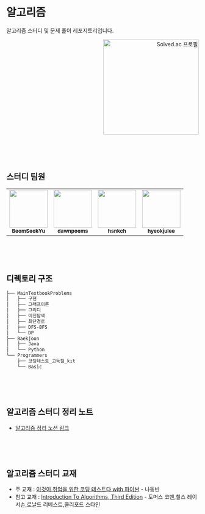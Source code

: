 # 알고리즘
알고리즘 스터디 및 문제 풀이 레포지토리입니다.

<div align="right">
  <a href="https://solved.ac/ro1864">
    <img align="" width="250px" src="http://mazassumnida.wtf/api/v2/generate_badge?boj=ro1864" alt="Solved.ac 프로필">
  </a>
</div>

<br><br><br>


## 스터디 팀원
<table>
  <tbody>
    <tr>
      <td align="center"><a href="https://github.com/BeomSeokYu"><img src="https://avatars.githubusercontent.com/u/69231700?v=4" width="100px;" alt=""/><br /><sub><b>BeomSeokYu</b></sub></a><br /></td>
      <td align="center"><a href="https://github.com/dawnpoems"><img src="https://avatars.githubusercontent.com/u/108113517?s=60&v=4" width="100px;" alt=""/><br /><sub><b>dawnpoems</b></sub></a><br /></td>
      <td align="center"><a href="https://github.com/hsnkch"><img src="https://avatars.githubusercontent.com/u/111720919?v=4" width="100px;" alt=""/><br /><sub><b>hsnkch</b></sub></a><br /></td>
      <td align="center"><a href="https://github.com/hyeokjulee"><img src="https://avatars.githubusercontent.com/u/122426157?v=4" width="100px;" alt=""/><br /><sub><b>hyeokjulee</b></sub></a><br /></td>
    </tr>
  </tbody>
</table>

<br><br><br>


## 디렉토리 구조
```bash
├── MainTextbookProblems
│   ├── 구현
│   ├── 그래프이론
│   ├── 그리디
│   ├── 이진탐색
│   ├── 최단경로
│   ├── DFS-BFS
│   └── DP
├── Baekjoon
│   ├── Java
│   └── Python
└── Programmers
    ├── 코딩테스트_고득점_kit
    └── Basic
```

<br><br><br>


## 알고리즘 스터디 정리 노트
- [알고리즘 정리 노션 링크](https://bsnote.notion.site/0774c3aa088045858926c1a96ae7a837?v=bc40762274ea4643b6e0571725ccca6b&pvs=4 "알고리즘 정리")

<br><br><br>


## 알고리즘 스터디 교재
- 주 교재 : [이것이 취업을 위한 코딩 테스트다 with 파이썬](https://search.shopping.naver.com/book/catalog/32441237189?cat_id=50010920&frm=PBOKMOD&query=%EC%9D%B4%EA%B2%83%EC%9D%B4+%EC%B7%A8%EC%97%85%EC%9D%84+%EC%9C%84%ED%95%9C+%EC%BD%94%EB%94%A9+%ED%85%8C%EC%8A%A4%ED%8A%B8%EB%8B%A4+with+%ED%8C%8C%EC%9D%B4%EC%8D%AC&NaPm=ct%3Dljcro3y0%7Cci%3D69616426f40c84ddd4f1917c0d079d7a541c240d%7Ctr%3Dboknx%7Csn%3D95694%7Chk%3D91d5454ec150b20aa7238393902c39bf24f8bcb9) - 나동빈
- 참고 교재 : [Introduction To Algorithms, Third Edition](https://search.shopping.naver.com/book/catalog/32442693885?cat_id=50010921&frm=PBOKPRO&query=Introduction+to+Algorithms&NaPm=ct%3Dljcwra2w%7Cci%3D7a85a7d77194a0fdbdf8839535bf94ddb308e420%7Ctr%3Dboknx%7Csn%3D95694%7Chk%3Dce072874859e647b94504a70248cc13bb770fad6) - 토머스 코멘,찰스 레이서손,로날드 리베스트,클리포드 스타인

<br><br><br>

